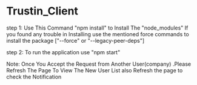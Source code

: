 # Trustin_Client

step 1: Use This Command "npm install" to Install The "node_modules" 
        If you found any trouble in Installing use the mentioned force commands to install the
        package ["--force" or "--legacy-peer-deps"]
        
step 2:  To run the application use "npm start"

Note:  Once You Accept the Request from  Another User(company) .Please Refresh The Page To View The New          User List also Refresh the page to check the Notification



